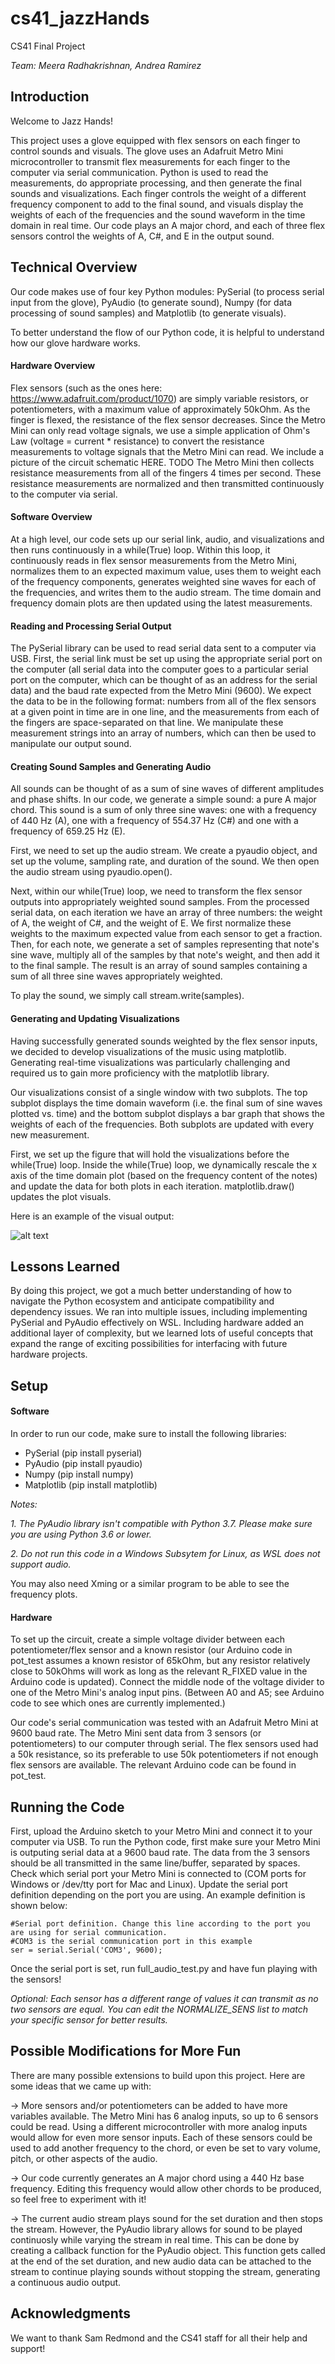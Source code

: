 # cs41_jazzHands
CS41 Final Project

*Team: Meera Radhakrishnan, Andrea Ramirez*

## Introduction
Welcome to Jazz Hands! 

This project uses a glove equipped with flex sensors on each finger to control sounds and visuals. The glove uses an Adafruit Metro Mini microcontroller to transmit flex measurements for each finger to the computer via serial communication. Python is used to read the measurements, do appropriate processing, and then generate the final sounds and visualizations. Each finger controls the weight of a different frequency component to add to the final sound, and visuals display the weights of each of the frequencies and the sound waveform in the time domain in real time. Our code plays an A major chord, and each of three flex sensors control the weights of A, C#, and E in the output sound.

## Technical Overview

Our code makes use of four key Python modules: PySerial (to process serial input from the glove), PyAudio (to generate sound), Numpy (for data processing of sound samples) and Matplotlib (to generate visuals).

To better understand the flow of our Python code, it is helpful to understand how our glove hardware works.

#### Hardware Overview
Flex sensors (such as the ones here: https://www.adafruit.com/product/1070) are simply variable resistors, or potentiometers, with a maximum value of approximately 50kOhm. As the finger is flexed, the resistance of the flex sensor decreases. Since the Metro Mini can only read voltage signals, we use a simple application of Ohm's Law (voltage = current * resistance) to convert the resistance measurements to voltage signals that the Metro Mini can read. We include a picture of the circuit schematic HERE. TODO The Metro Mini then collects resistance measurements from all of the fingers 4 times per second. These resistance measurements are normalized and then transmitted continuously to the computer via serial.

#### Software Overview
At a high level, our code sets up our serial link, audio, and visualizations and then runs continuously in a while(True) loop. Within this loop, it continuously reads in flex sensor measurements from the Metro Mini, normalizes them to an expected maximum value, uses them to weight each of the frequency components, generates weighted sine waves for each of the frequencies, and writes them to the audio stream. The time domain and frequency domain plots are then updated using the latest measurements. 

#### Reading and Processing Serial Output
The PySerial library can be used to read serial data sent to a computer via USB. First, the serial link must be set up using the appropriate serial port on the computer (all serial data into the computer goes to a particular serial port on the computer, which can be thought of as an address for the serial data) and the baud rate expected from the Metro Mini (9600). We expect the data to be in the following format: numbers from all of the flex sensors at a given point in time are in one line, and the measurements from each of the fingers are space-separated on that line. We manipulate these measurement strings into an array of numbers, which can then be used to manipulate our output sound.

#### Creating Sound Samples and Generating Audio
All sounds can be thought of as a sum of sine waves of different amplitudes and phase shifts. In our code, we generate a simple sound: a pure A major chord. This sound is a sum of only three sine waves: one with a frequency of 440 Hz (A), one with a frequency of 554.37 Hz (C#) and one with a frequency of 659.25 Hz (E).

First, we need to set up the audio stream. We create a pyaudio object, and set up the volume, sampling rate, and duration of the sound. We then open the audio stream using pyaudio.open().

Next, within our while(True) loop, we need to transform the flex sensor outputs into appropriately weighted sound samples. From the processed serial data, on each iteration we have an array of three numbers: the weight of A, the weight of C#, and the weight of E. We first normalize these weights to the maximum expected value from each sensor to get a fraction. Then, for each note, we generate a set of samples representing that note's sine wave, multiply all of the samples by that note's weight, and then add it to the final sample. The result is an array of sound samples containing a sum of all three sine waves appropriately weighted.

To play the sound, we simply call stream.write(samples).

#### Generating and Updating Visualizations
Having successfully generated sounds weighted by the flex sensor inputs, we decided to develop visualizations of the music using matplotlib. Generating real-time visualizations was particularly challenging and required us to gain more proficiency with the matplotlib library.

Our visualizations consist of a single window with two subplots. The top subplot displays the time domain waveform (i.e. the final sum of sine waves plotted vs. time) and the bottom subplot displays a bar graph that shows the weights of each of the frequencies. Both subplots are updated with every new measurement.

First, we set up the figure that will hold the visualizations before the while(True) loop. Inside the while(True) loop, we dynamically rescale the x axis of the time domain plot (based on the frequency content of the notes) and update the data for both plots in each iteration. matplotlib.draw() updates the plot visuals.

Here is an example of the visual output:

![alt text](https://github.com/ItyRamirez/cs41_jazzHands/blob/master/visualizations.PNG)

## Lessons Learned
By doing this project, we got a much better understanding of how to navigate the Python ecosystem and anticipate compatibility and dependency issues. We ran into multiple issues, including implementing PySerial and PyAudio effectively on WSL. Including hardware added an additional layer of complexity, but we learned lots of useful concepts that expand the range of exciting possibilities for interfacing with future hardware projects.

## Setup
#### Software
In order to run our code, make sure to install the following libraries:
* PySerial (pip install pyserial)
* PyAudio (pip install pyaudio)
* Numpy (pip install numpy)
* Matplotlib (pip install matplotlib)

*Notes:* 

*1. The PyAudio library isn't compatible with Python 3.7. Please make sure you are using Python 3.6 or lower.*

*2. Do not run this code in a Windows Subsytem for Linux, as WSL does not support audio.* 

You may also need Xming or a similar program to be able to see the frequency plots.

#### Hardware
To set up the circuit, create a simple voltage divider between each potentiometer/flex sensor and a known resistor (our Arduino code in pot_test assumes a known resistor of 65kOhm, but any resistor relatively close to 50kOhms will work as long as the relevant R_FIXED value in the Arduino code is updated). Connect the middle node of the voltage divider to one of the Metro Mini's analog input pins. (Between A0 and A5; see Arduino code to see which ones are currently implemented.)

Our code's serial communication was tested with an Adafruit Metro Mini at 9600 baud rate. The Metro Mini sent data from 3 sensors (or potentiometers) to our computer through serial. The flex sensors used had a 50k resistance, so its preferable to use 50k potentiometers if not enough flex sensors are available. The relevant Arduino code can be found in pot_test.

## Running the Code
First, upload the Arduino sketch to your Metro Mini and connect it to your computer via USB. To run the Python code, first make sure your Metro Mini is outputing serial data at a 9600 baud rate. The data from the 3 sensors should be all transmitted in the same line/buffer, separated by spaces. Check which serial port your Metro Mini is connected to (COM ports for Windows  or /dev/tty port for Mac and Linux). Update the serial port definition depending on the port you are using. An example definition is shown below: 

    #Serial port definition. Change this line according to the port you are using for serial communication.
    #COM3 is the serial communication port in this example
    ser = serial.Serial('COM3', 9600);

Once the serial port is set, run full_audio_test.py and have fun playing with the sensors!

*Optional: Each sensor has a different range of values it can transmit as no two sensors are equal. You can edit the NORMALIZE_SENS list to match your specific sensor for better results.*

## Possible Modifications for More Fun
There are many possible extensions to build upon this project. Here are some ideas that we came up with:

-> More sensors and/or potentiometers can be added to have more variables available. The Metro Mini has 6 analog inputs, so up to 6 sensors could be read. Using a different microcontroller with more analog inputs would allow for even more sensor inputs. Each of these sensors could be used to add another frequency to the chord, or even be set to vary volume, pitch, or other aspects of the audio.

-> Our code currently generates an A major chord using a 440 Hz base frequency. Editing this frequency would allow other chords to be produced, so feel free to experiment with it!

-> The current audio stream plays sound for the set duration and then stops the stream. However, the PyAudio library allows for sound to be played continuosly while varying the stream in real time. This can be done by creating a callback function for the PyAudio object. This function gets called at the end of the set duration, and new audio data can be attached to the stream to continue playing sounds without stopping the stream, generating a continuous audio output. 

## Acknowledgments 
We want to thank Sam Redmond and the CS41 staff for all their help and support!





